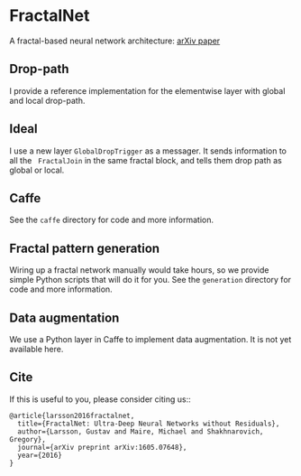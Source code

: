 FractalNet
==========

A fractal-based neural network architecture:
[arXiv paper](https://arxiv.org/abs/1605.07648)

Drop-path
---------
I  provide a reference implementation for the elementwise layer with global and local drop-path.

Ideal
----
I use a new layer `GlobalDropTrigger` as a messager. It sends information to all the ` FractalJoin` in the same fractal block, and tells them drop path as global or local.

Caffe
-----
See the ``caffe`` directory for code and more information.

Fractal pattern generation
--------------------------
Wiring up a fractal network manually would take hours, so we provide simple Python scripts that will do it for you. See the ``generation`` directory for code and more information.

Data augmentation
-----------------
We use a Python layer in Caffe to implement data augmentation. It is not yet available here.

Cite
----
If this is useful to you, please consider citing us::

    @article{larsson2016fractalnet,
      title={FractalNet: Ultra-Deep Neural Networks without Residuals},
      author={Larsson, Gustav and Maire, Michael and Shakhnarovich, Gregory},
      journal={arXiv preprint arXiv:1605.07648},
      year={2016}
    }

